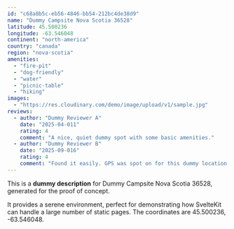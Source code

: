 ```yaml
---
id: "c68a8b5c-eb56-4846-bb54-212bc4de38d9"
name: "Dummy Campsite Nova Scotia 36528"
latitude: 45.500236
longitude: -63.546048
continent: "north-america"
country: "canada"
region: "nova-scotia"
amenities:
  - "fire-pit"
  - "dog-friendly"
  - "water"
  - "picnic-table"
  - "hiking"
images:
  - "https://res.cloudinary.com/demo/image/upload/v1/sample.jpg"
reviews:
  - author: "Dummy Reviewer A"
    date: "2025-04-011"
    rating: 4
    comment: "A nice, quiet dummy spot with some basic amenities."
  - author: "Dummy Reviewer B"
    date: "2025-09-016"
    rating: 4
    comment: "Found it easily. GPS was spot on for this dummy location."
---
```


This is a **dummy description** for Dummy Campsite Nova Scotia 36528, generated for the proof of concept.

It provides a serene environment, perfect for demonstrating how SvelteKit can handle a large number of static pages. The coordinates are 45.500236, -63.546048.
